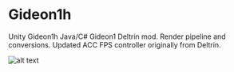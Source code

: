 # Gideon1h
Unity Gideon1h Java/C# Gideon1 Deltrin mod. Render pipeline and conversions. Updated ACC FPS controller originally from Deltrin.

![alt text](https://github.com/AlienCyberCoat/Gideon1H/blob/662fc68735cced12147acff456ac41cc78f575db/gideon1h.jpg)

